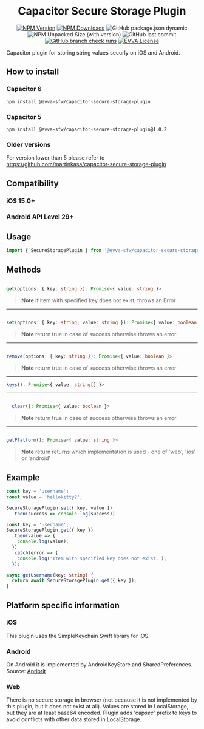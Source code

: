 <p align="center">
  <h1 align="center">Capacitor Secure Storage Plugin</h1>
</p>

<p align="center">
  <a href="https://www.npmjs.com/package/@evva-sfw/capacitor-secure-storage-plugin">
    <img alt="NPM Version" src="https://img.shields.io/npm/v/%40evva-sfw%2Fcapacitor-secure-storage-plugin"></a>
  <a href="https://www.npmjs.com/package/@evva-sfw/capacitor-secure-storage-plugin">
  <img alt="NPM Downloads" src="https://img.shields.io/npm/dy/%40evva-sfw%2Fcapacitor-secure-storage-plugin"></a>
  <img alt="GitHub package.json dynamic" src="https://img.shields.io/github/package-json/packageManager/evva-sfw/capacitor-secure-storage-plugin">
  <img alt="NPM Unpacked Size (with version)" src="https://img.shields.io/npm/unpacked-size/%40evva-sfw%2Fcapacitor-secure-storage-plugin/latest">
  <img alt="GitHub last commit" src="https://img.shields.io/github/last-commit/evva-sfw/capacitor-secure-storage-plugin">
  <a href="https://github.com/evva-sfw/capacitor-secure-storage-plugin/actions"><img alt="GitHub branch check runs" src="https://img.shields.io/github/check-runs/evva-sfw/capacitor-secure-storage-plugin/main"></a>
  <a href="LICENSE"><img src="https://img.shields.io/badge/license-EVVA_License-yellow.svg?color=fce500&logo=data:image/svg+xml;base64,PCEtLSBHZW5lcmF0ZWQgYnkgSWNvTW9vbi5pbyAtLT4KPHN2ZyB2ZXJzaW9uPSIxLjEiIHhtbG5zPSJodHRwOi8vd3d3LnczLm9yZy8yMDAwL3N2ZyIgd2lkdGg9IjY0MCIgaGVpZ2h0PSIxMDI0IiB2aWV3Qm94PSIwIDAgNjQwIDEwMjQiPgo8ZyBpZD0iaWNvbW9vbi1pZ25vcmUiPgo8L2c+CjxwYXRoIGZpbGw9IiNmY2U1MDAiIGQ9Ik02MjIuNDIzIDUxMS40NDhsLTMzMS43NDYtNDY0LjU1MmgtMjg4LjE1N2wzMjkuODI1IDQ2NC41NTItMzI5LjgyNSA0NjYuNjY0aDI3NS42MTJ6Ij48L3BhdGg+Cjwvc3ZnPgo=" alt="EVVA License"></a>

</p>

Capacitor plugin for storing string values securly on iOS and Android.

## How to install

### Capacitor 6

```
npm install @evva-sfw/capacitor-secure-storage-plugin
```

### Capacitor 5

```
npm install @evva-sfw/capacitor-secure-storage-plugin@1.0.2
```

### Older versions

For version lower than 5 please refer to https://github.com/martinkasa/capacitor-secure-storage-plugin

## Compatibility

### iOS 15.0+
### Android API Level 29+

## Usage

```typescript
import { SecureStoragePlugin } from '@evva-sfw/capacitor-secure-storage-plugin';
```

## Methods

  ```ts

  get(options: { key: string }): Promise<{ value: string }>

  ```

  > **Note**
  > if item with specified key does not exist, throws an Error

  ---

  ```ts

  set(options: { key: string; value: string }): Promise<{ value: boolean }>

  ```

  > **Note**
  > return true in case of success otherwise throws an error

  ---

  ```ts

  remove(options: { key: string }): Promise<{ value: boolean }>

  ```

  > **Note**
  > return true in case of success otherwise throws an error

  ---

```ts
keys(): Promise<{ value: string[] }>
```

---

```ts

  clear(): Promise<{ value: boolean }>

  ```

  > **Note**
  > return true in case of success otherwise throws an error

  ---

  ```ts

  getPlatform(): Promise<{ value: string }>

  ```

  > **Note**
  > return returns which implementation is used - one of 'web', 'ios' or 'android'

## Example

```ts
const key = 'username';
const value = 'hellokitty2';

SecureStoragePlugin.set({ key, value })
  .then(success => console.log(success))
```

```ts
const key = 'username';
SecureStoragePlugin.get({ key })
  .then(value => {
    console.log(value);
  })
  .catch(error => {
    console.log('Item with specified key does not exist.');
  });
```

```ts
async getUsername(key: string) {
  return await SecureStoragePlugin.get({ key });
}
```

## Platform specific information

### iOS

This plugin uses the SimpleKeychain Swift library for iOS.

### Android

On Android it is implemented by AndroidKeyStore and SharedPreferences. Source: [Apriorit](https://www.apriorit.com/dev-blog/432-using-androidkeystore)

### Web

There is no secure storage in browser (not because it is not implemented by this plugin, but it does not exist at all). Values are stored in LocalStorage, but they are at least base64 encoded. Plugin adds 'cap*sec*' prefix to keys to avoid conflicts with other data stored in LocalStorage.
